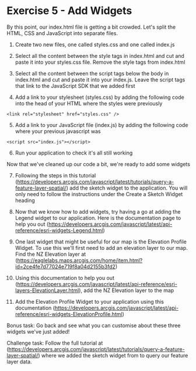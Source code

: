 # Exercise 5 - Add Widgets

By this point, our index.html file is getting a bit crowded. Let's split the HTML, CSS and JavaScript into separate files.

1. Create two new files, one called styles.css and one called index.js

2. Select all the content between the style tags in index.html and cut and paste it into your styles.css file. Remove the style tags from index.html

3. Select all the content between the script tags below the body in index.html and cut and paste it into your index.js. Leave the script tags that link to the JavaScript SDK that we added first

4. Add a link to your stylesheet (styles.css) by adding the following code into the head of your HTML where the styles were previously

```
<link rel="stylesheet" href="styles.css" />
```

5. Add a link to your JavaScript file (index.js) by adding the following code where your previous javascript was

```
<script src="index.js"></script>
```

6. Run your application to check it's all still working

Now that we've cleaned up our code a bit, we're ready to add some widgets

7. Following the steps in this tutorial (https://developers.arcgis.com/javascript/latest/tutorials/query-a-feature-layer-spatial/) add the sketch widget to the application. You will only need to follow the instructions under the Create a Sketch Widget heading

8. Now that we know how to add widgets, try having a go at adding the Legend widget to our application. Here is the documentation page to help you out (https://developers.arcgis.com/javascript/latest/api-reference/esri-widgets-Legend.html)

9. One last widget that might be useful for our map is the Elevation Profile Widget. To use this we'll first need to add an elevation layer to our map. Find the NZ Elevation layer at (https://eaglelabs.maps.arcgis.com/home/item.html?id=2ce4fe7d77024e719f8a04d2155b3fd2) 

10. Using this documentation to help you out (https://developers.arcgis.com/javascript/latest/api-reference/esri-layers-ElevationLayer.html), add the NZ Elevation layer to the map

11. Add the Elevation Profile Widget to your application using this documentation (https://developers.arcgis.com/javascript/latest/api-reference/esri-widgets-ElevationProfile.html)

Bonus task: Go back and see what you can customise about these three widgets we've just added!

Challenge task: Follow the full tutorial at (https://developers.arcgis.com/javascript/latest/tutorials/query-a-feature-layer-spatial/) where we added the sketch widget from to query our feature layer data.
